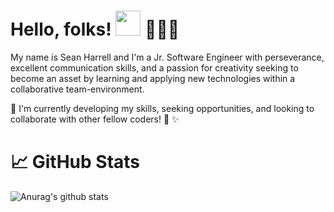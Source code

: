 
# Hello, folks! <img src="https://raw.githubusercontent.com/MartinHeinz/MartinHeinz/master/wave.gif" width="40px"> 👨🏾‍💻
  

My name is Sean Harrell and I'm a Jr. Software Engineer with perseverance, excellent communication skills, and a passion for creativity seeking to become an asset by learning and applying new technologies within a collaborative team-environment.

🌱 I'm currently developing my skills, seeking opportunities, and looking to collaborate with other fellow coders! 🚀 ✨



 # 📈 GitHub Stats
![Anurag's github stats](https://github-readme-stats.vercel.app/api?username=seanphenomenon&show_icons=true&theme=dracula)



<!--
**seanphenomenon/seanphenomenon** is a ✨ _special_ ✨ repository because its `README.md` (this file) appears on your GitHub profile.

Here are some ideas to get you started:

- 🔭 I’m currently working on ...
- 🌱 I’m currently learning ...
- 👯 I’m looking to collaborate on ...
- 🤔 I’m looking for help with ...
- 💬 Ask me about ...
- 📫 How to reach me: ...
- 😄 Pronouns: ...
- ⚡ Fun fact: ...
-->
